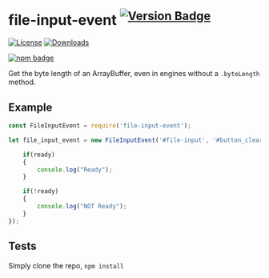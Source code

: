 # file-input-event <sup>[![Version Badge][npm-version-svg]][package-url]</sup>

[![License][license-image]][license-url]
[![Downloads][downloads-image]][downloads-url]

[![npm badge][npm-badge-png]][package-url]

Get the byte length of an ArrayBuffer, even in engines without a `.byteLength` method.

## Example

```js
const FileInputEvent = require('file-input-event');

let file_input_event = new FileInputEvent('#file-input', '#button_clear').setReadyStatusCallback((ready, files, size) => {

    if(ready)
    {
        console.log("Ready");
    }

    if(!ready)
    {
        console.log("NOT Ready");
    }
});
```

## Tests
Simply clone the repo, `npm install`

[package-url]: https://npmjs.org/package/file-input-event
[npm-version-svg]: https://versionbadg.es/SiestaCat/js-file-input-event.svg
[npm-badge-png]: https://nodei.co/npm/file-input-event.png?downloads=true&stars=true
[license-image]: https://img.shields.io/npm/l/file-input-event.svg
[license-url]: LICENSE
[downloads-image]: https://img.shields.io/npm/dm/file-input-event.svg
[downloads-url]: https://npm-stat.com/charts.html?package=file-input-event
